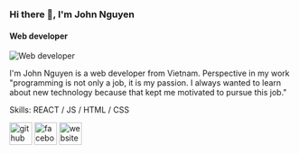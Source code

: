 ### Hi there 👋, I'm John Nguyen
#### Web developer
![Web developer](https://pbs.twimg.com/media/DdQAuNnWAAEMv20.jpg)

I'm John Nguyen is a  web developer from Vietnam. Perspective in my work "programming is not only a job, it is my passion. I always wanted to learn about new technology because that kept me motivated to pursue this job."

Skills: REACT / JS / HTML / CSS



[<img src='https://cdn.jsdelivr.net/npm/simple-icons@3.0.1/icons/github.svg' alt='github' height='40'>](https://github.com/duynhat369)  [<img src='https://cdn.jsdelivr.net/npm/simple-icons@3.0.1/icons/facebook.svg' alt='facebook' height='40'>](https://www.facebook.com/DuyNhat.Developer/)  [<img src='https://cdn.jsdelivr.net/npm/simple-icons@3.0.1/icons/icloud.svg' alt='website' height='40'>](http://johnnguyen-resume.herokuapp.com/)  


 

